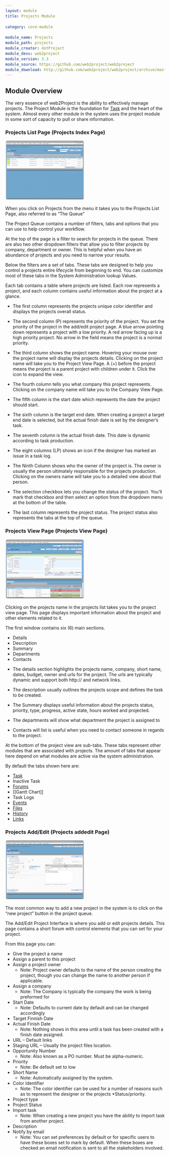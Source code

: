 ```yaml
---
layout: module
title: Projects Module

category: core-module

module_name: Projects
module_path: projects
module_creator: dotProject
module_devs: web2project
module_version: 3.3
module_source: https://github.com/web2project/web2project
module_download: http://github.com/web2project/web2project/archive/master.zip
---
```


## Module Overview

The very essence of web2Project is the ability to effectively manage projects. The Project Module is the foundation for [Task](/modules/tasks.html) and the heart of the system. Almost every other module in the system uses the project module in some sort of capacity to pull or share information.

### Projects List Page (Projects Index Page)

<a href="/assets/docs/projects/index.png"><img src="/assets/docs/projects/thumb-index.png" /></a>

When you click on Projects from the menu it takes you to the Projects List Page, also referred to as “The Queue”

The Project Queue contains a number of filters, tabs and options that you can use to help control your workflow.

At the top of the page is a filter to search for projects in the queue. There are also two other dropdown filters that allow you to filter projects by company, department or owner. This is helpful when you have an abundance of projects and you need to narrow your results.

Below the filters are a set of tabs. These tabs are designed to help you control a projects entire lifecycle from beginning to end. You can customize most of these tabs in the System Administration lookup Values.

Each tab contains a table where projects are listed. Each row represents a project, and each column contains useful information about the project at a glance.

* The first column represents the projects unique color identifier and displays the projects overall status.

* The second column (P) represents the priority of the project. You set the priority of the project in the add/edit project page. A blue arrow pointing down represents a project with a low priority. A red arrow facing up is a high priority project. No arrow in the field means the project is a normal priority.

* The third column shows the project name. Hovering your mouse over the project name will display the projects details. Clicking on the project name will take you to the Project View Page.  A (+) before the project means the project is a parent project with children under it. Click the icon to expand the view.

* The fourth column tells you what company this project represents. Clicking on the company name will take you to the Company View Page.

* The fifth column is the start date which represents the date the project should start.

* The sixth column is the target end date. When creating a project a target end date is selected, but the actual finish date is set by the designer’s task.

* The seventh column is the actual finish date. This date is dynamic according to task production.

* The eight columns (LP) shows an icon if the designer has marked an issue in a task log.

* The Ninth Column shows who the owner of the project is. The owner is usually the person ultimately responsible for the projects production. Clicking on the owners name will take you to a detailed view about that person.

* The selection checkbox lets you change the status of the project. You’ll mark that checkbox and then select an option from the dropdown menu at the bottom of the table.

* The last column represents the project status. The project status also represents the tabs at the top of the queue.

### Projects View Page (Projects View Page)

<a href="/assets/docs/projects/view.png"><img src="/assets/docs/projects/thumb-view.png" /></a>

Clicking on the projects name in the projects list takes you to the project view page. This page displays important information about the project and other elements related to it.

The first window contains six (6) main sections.

* Details
* Description
* Summary
* Departments
* Contacts

- The details section highlights the projects name, company, short name, dates, budget, owner and urls for the project. The urls are typically dynamic and support both http:// and network links.

- The description usually outlines the projects scope and defines the task to be created.

- The Summary displays useful information about the projects status, priority, type, progress, active state, hours worked and projected.

- The departments will show what department the project is assigned to

- Contacts will list is useful when you need to contact someone in regards to the project.

At the bottom of the project view are sub-tabs. These tabs represent other modules that are associated with projects. The amount of tabs that appear here depend on what modules are active via the system administration.

By default the tabs shown here are:

* [Task](/modules/tasks.html)
* Inactive Task
* [Forums](/modules/forums.html)
* [[Gantt Chart]]
* Task Logs
* [Events](/modules/calendar.html)
* [Files](/modules/files.html)
* [History](/modules/history.html)
* [Links](/modules/links.html)

### Projects Add/Edit (Projects addedit Page)

<a href="/assets/docs/projects/addedit.png"><img src="/assets/docs/projects/thumb-addedit.png" /></a>

The most common way to add a new project in the system is to click on the “new project” button in the project queue.

The Add/Edit Project Interface is where you add or edit projects details. This page contains a short forum with control elements that you can set for your project.

From this page you can:

* Give the project a name
* Assign a parent to this project
* Assign a project owner
  * Note: Project owner defaults to the name of the person creating the project, though you can change the name to another person if applicable.
* Assign a company
  * Note: The Company is typically the company the work is being preformed for
* Start Date
  * Note: Defaults to current date by default and can be changed accordingly
* Target Finnish Date
* Actual Finish Date
  * Note: Nothing shows in this area until a task has been created with a finish date assigned.
* URL – Default links
* Staging URL – Usually the project files location.
* Opportunity Number
  * Note: Also known as a PO number. Must be alpha-numeric.
* Priority
  * Note: Be default set to low
* Short Name
  * Note: Automatically assigned by the system.
* Color Identifier
  * Note: The color identifier can be used for a number of reasons such as to represent the designer or the projects *Status/priority.
* Project type
* Project Status
* Import task
  * Note: When creating a new project you have the ability to import task from another project.
* Description
* Notify by email
  * Note: You can set preferences by default or for specific users to have these boxes set to mark by default. When these boxes are checked an email notification is sent to all the stakeholders involved.